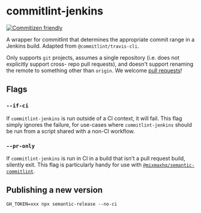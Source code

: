 # commitlint-jenkins

[![Commitizen friendly](https://img.shields.io/badge/commitizen-friendly-brightgreen.svg)](http://commitizen.github.io/cz-cli/)

A wrapper for commitlint that determines the appropriate commit range in a Jenkins build. Adapted
from `@commitlint/travis-cli`.

Only supports `git` projects, assumes a single repository (i.e. does not explicitly support cross-
repo pull requests), and doesn't support renaming the remote to something other than `origin`. We
welcome [pull requests](https://github.com/mixmaxhq/commitlint-jenkins/pulls)!

## Flags

### `--if-ci`

If `commitlint-jenkins` is run outside of a CI context, it will fail. This flag simply ignores the
failure, for use-cases where `commitlint-jenkins` should be run from a script shared with a non-CI
workflow.

### `--pr-only`

If `commitlint-jenkins` is run in CI in a build that isn't a pull request build, silently exit.
This flag is particularly handy for use with
[`@mixmaxhq/semantic-commitlint`](https://github.com/mixmaxhq/semantic-commitlint).

## Publishing a new version

```
GH_TOKEN=xxx npx semantic-release --no-ci
```
